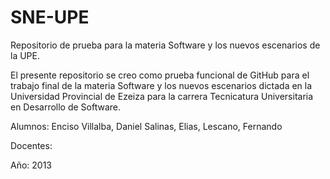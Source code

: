 SNE-UPE
=======

Repositorio de prueba para la materia Software y los nuevos escenarios de la UPE.

El presente repositorio se creo como prueba funcional de GitHub para el trabajo final de la materia Software y los nuevos escenarios dictada en la Universidad Provincial de Ezeiza para la carrera Tecnicatura Universitaria en Desarrollo de Software.

Alumnos: Enciso Villalba, Daniel Salinas, Elias, Lescano, Fernando

Docentes: 

Año: 2013
